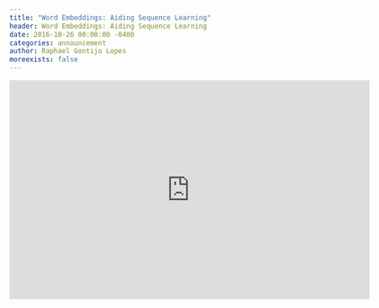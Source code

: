 ```yaml
---
title: "Word Embeddings: Aiding Sequence Learning"
header: Word Embeddings: Aiding Sequence Learning
date: 2016-10-26 00:00:00 -0400
categories: announcement
author: Raphael Gontijo Lopes
moreexists: false
---
```

<!-- embedded slides should have width="640" height="389" -->
<iframe src="https://docs.google.com/presentation/d/1Sn7zanuTFBZ746ZFNTQmLifsCABOHuk6Jxtxj9qK6HA/embed?start=false&loop=false&delayms=3000" frameborder="0" width="640" height="389" allowfullscreen="true" mozallowfullscreen="true" webkitallowfullscreen="true"></iframe>
